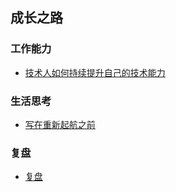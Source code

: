 ## 成长之路

### 工作能力
- [技术人如何持续提升自己的技术能力](技术人如何持续提升自己的技术能力.md)


### 生活思考
- [写在重新起航之前](src/retrospective/写在重新起航的前夕.md)


### 复盘
- [复盘](工作复盘.md)